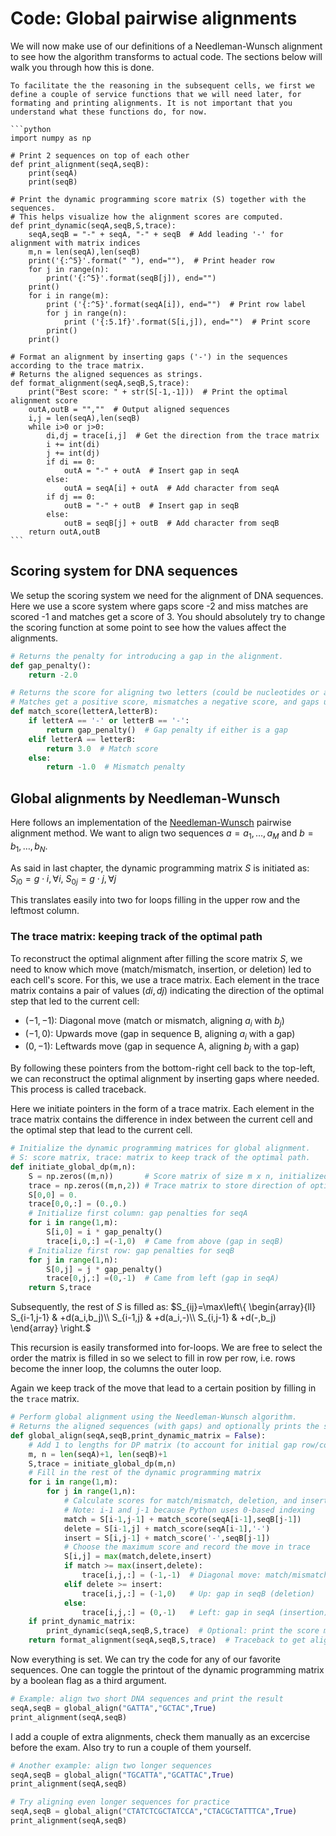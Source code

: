 # Code: Global pairwise alignments

We will now make use of our definitions of a Needleman-Wunsch alignment to see how the algorithm transforms to actual code. The sections below will walk you through how this is done. 

````{toggle} Service functions for formatting and printing alignments
To facilitate the the reasoning in the subsequent cells, we first we define a couple of service functions that we will need later, for formating and printing alignments. It is not important that you understand what these functions do, for now.

```python
import numpy as np

# Print 2 sequences on top of each other
def print_alignment(seqA,seqB):
    print(seqA)
    print(seqB)

# Print the dynamic programming score matrix (S) together with the sequences.
# This helps visualize how the alignment scores are computed.
def print_dynamic(seqA,seqB,S,trace):
    seqA,seqB = "-" + seqA, "-" + seqB  # Add leading '-' for alignment with matrix indices
    m,n = len(seqA),len(seqB)
    print('{:^5}'.format(" "), end=""),  # Print header row
    for j in range(n):
        print('{:^5}'.format(seqB[j]), end="")
    print()
    for i in range(m):
        print ('{:^5}'.format(seqA[i]), end="")  # Print row label
        for j in range(n):
            print ('{:5.1f}'.format(S[i,j]), end="")  # Print score
        print()
    print()

# Format an alignment by inserting gaps ('-') in the sequences according to the trace matrix.
# Returns the aligned sequences as strings.
def format_alignment(seqA,seqB,S,trace):
    print("Best score: " + str(S[-1,-1]))  # Print the optimal alignment score
    outA,outB = "",""  # Output aligned sequences
    i,j = len(seqA),len(seqB)
    while i>0 or j>0:
        di,dj = trace[i,j]  # Get the direction from the trace matrix
        i += int(di)
        j += int(dj)
        if di == 0:
            outA = "-" + outA  # Insert gap in seqA
        else:
            outA = seqA[i] + outA  # Add character from seqA
        if dj == 0:
            outB = "-" + outB  # Insert gap in seqB
        else:
            outB = seqB[j] + outB  # Add character from seqB
    return outA,outB
```
````

## Scoring system for DNA sequences

We setup the scoring system we need for the alignment of DNA sequences. Here we use a score system where gaps score -2 and miss matches are scored -1 and matches get a score of 3. You should absolutely try to change the scoring function at some point to see how the values affect the alignments. 

```python
# Returns the penalty for introducing a gap in the alignment.
def gap_penalty():
    return -2.0

# Returns the score for aligning two letters (could be nucleotides or amino acids).
# Matches get a positive score, mismatches a negative score, and gaps use the gap penalty.
def match_score(letterA,letterB):
    if letterA == '-' or letterB == '-':
        return gap_penalty()  # Gap penalty if either is a gap
    elif letterA == letterB:
        return 3.0  # Match score
    else:
        return -1.0  # Mismatch penalty
```

## Global alignments by Needleman-Wunsch

Here follows an implementation of the [Needleman-Wunsch](http://www.sciencedirect.com/science/article/pii/0022283670900574) pairwise alignment method.  We want to align two sequences $a=a_1,\ldots,a_{M}$ and $b=b_1,\ldots,b_{N}$. 

As said in last chapter, the dynamic programming matrix $S$ is initiated as:
$S_{i0}=g \cdot i, \forall i,$
$S_{0j}=g \cdot j, \forall j$

This translates easily into two for loops filling in the upper row and the leftmost column.

### The trace matrix: keeping track of the optimal path

To reconstruct the optimal alignment after filling the score matrix $S$, we need to know which move (match/mismatch, insertion, or deletion) led to each cell's score. For this, we use a trace matrix. Each element in the trace matrix contains a pair of values $(di, dj)$ indicating the direction of the optimal step that led to the current cell:

- $(-1, -1)$: Diagonal move (match or mismatch, aligning $a_i$ with $b_j$)
- $(-1, 0)$: Upwards move (gap in sequence B, aligning $a_i$ with a gap)
- $(0, -1)$: Leftwards move (gap in sequence A, aligning $b_j$ with a gap)

By following these pointers from the bottom-right cell back to the top-left, we can reconstruct the optimal alignment by inserting gaps where needed. This process is called traceback.

Here we initiate pointers in the form of a trace matrix. Each element in the trace matrix contains the difference in index between the current cell and the optimal step that lead to the current cell. 

```python
# Initialize the dynamic programming matrices for global alignment.
# S: score matrix, trace: matrix to keep track of the optimal path.
def initiate_global_dp(m,n):
    S = np.zeros((m,n))       # Score matrix of size m x n, initialized to 0
    trace = np.zeros((m,n,2)) # Trace matrix to store direction of optimal move
    S[0,0] = 0.
    trace[0,0,:] = (0.,0.)
    # Initialize first column: gap penalties for seqA
    for i in range(1,m):
        S[i,0] = i * gap_penalty()
        trace[i,0,:] =(-1,0)  # Came from above (gap in seqB)
    # Initialize first row: gap penalties for seqB
    for j in range(1,n):
        S[0,j] = j * gap_penalty()
        trace[0,j,:] =(0,-1)  # Came from left (gap in seqA)
    return S,trace
```

Subsequently, the rest of $S$ is filled as:
$S_{ij}=\max\left\{
\begin{array}{ll}
S_{i-1,j-1} & +d(a_i,b_j)\\
S_{i-1,j} & +d(a_i,-)\\
S_{i,j-1} & +d(-,b_j)
\end{array}
\right.$

This recursion is easily transformed into for-loops. We are free to select the order the matrix is filled in so we select to fill in row per row, i.e. rows become the inner loop, the columns the outer loop.

Again we keep track of the move that lead to a certain position by filling in the `trace` matrix.

```python
# Perform global alignment using the Needleman-Wunsch algorithm.
# Returns the aligned sequences (with gaps) and optionally prints the score matrix.
def global_align(seqA,seqB,print_dynamic_matrix = False):
    # Add 1 to lengths for DP matrix (to account for initial gap row/column)
    m, n = len(seqA)+1, len(seqB)+1
    S,trace = initiate_global_dp(m,n)
    # Fill in the rest of the dynamic programming matrix
    for i in range(1,m):
        for j in range(1,n):
            # Calculate scores for match/mismatch, deletion, and insertion
            # Note: i-1 and j-1 because Python uses 0-based indexing
            match = S[i-1,j-1] + match_score(seqA[i-1],seqB[j-1]) 
            delete = S[i-1,j] + match_score(seqA[i-1],'-') 
            insert = S[i,j-1] + match_score('-',seqB[j-1]) 
            # Choose the maximum score and record the move in trace
            S[i,j] = max(match,delete,insert)
            if match >= max(insert,delete):
                trace[i,j,:] = (-1,-1)  # Diagonal move: match/mismatch
            elif delete >= insert:
                trace[i,j,:] = (-1,0)   # Up: gap in seqB (deletion)
            else:
                trace[i,j,:] = (0,-1)   # Left: gap in seqA (insertion)
    if print_dynamic_matrix:
        print_dynamic(seqA,seqB,S,trace)  # Optional: print the score matrix
    return format_alignment(seqA,seqB,S,trace)  # Traceback to get alignment
```

Now everything is set. We can try the code for any of our favorite sequences. One can toggle the printout of the dynamic programming matrix by a boolean flag as a third argument.

```python
# Example: align two short DNA sequences and print the result
seqA,seqB = global_align("GATTA","GCTAC",True)
print_alignment(seqA,seqB)
```

I add a couple of extra alignments, check them manually as an excercise before the exam. Also try to run a couple of them yourself.

```python
# Another example: align two longer sequences
seqA,seqB = global_align("TGCATTA","GCATTAC",True)
print_alignment(seqA,seqB)
```

```python
# Try aligning even longer sequences for practice
seqA,seqB = global_align("CTATCTCGCTATCCA","CTACGCTATTTCA",True)
print_alignment(seqA,seqB)
```
